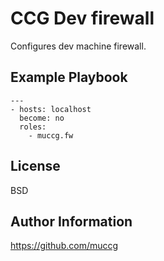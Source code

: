 CCG Dev firewall
================

Configures dev machine firewall.

Example Playbook
----------------

    ---
    - hosts: localhost
      become: no
      roles:
        - muccg.fw


License
-------

BSD

Author Information
------------------
https://github.com/muccg
